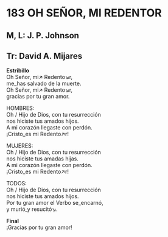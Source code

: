 # 183 OH SEÑOR, MI REDENTOR

## M, L: J. P. Johnson
## Tr: David A. Mijares

**Estribillo**  
Oh Señor, mi↗ Redento↘r,  
me_has salvado de la muerte.  
Oh Señor, mi↗ Redento↘r,  
gracias por tu gran amor.  

HOMBRES:  
Oh / Hijo de Dios, con tu resurrección  
nos hiciste tus amados hijos.  
A mi corazón llegaste con perdón.  
¡Cristo_es mi Redento↗r!  

MUJERES:  
Oh / Hijo de Dios, con tu resurrección  
nos hiciste tus amadas hijas.  
A mi corazón llegaste con perdón.  
¡Cristo_es mi Redento↗r!  

TODOS:  
Oh / Hijo de Dios, con tu resurrección  
nos hiciste tus amados hijos.  
Por tu gran amor el Verbo se_encarnó,  
y murió_y resucitó↘.  

**Final**  
¡Gracias por tu gran amor!  

